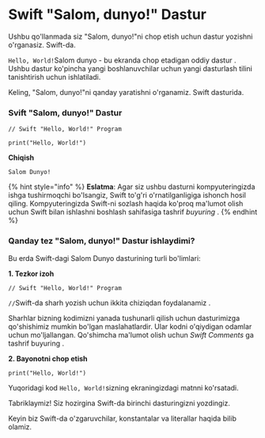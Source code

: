 # Swift "Salom, dunyo!" Dastur

Ushbu qo'llanmada siz "Salom, dunyo!"ni chop etish uchun dastur yozishni o'rganasiz. Swift-da.

`Hello, World!`Salom dunyo - bu ekranda chop etadigan oddiy dastur . Ushbu dastur ko'pincha yangi boshlanuvchilar uchun yangi dasturlash tilini tanishtirish uchun ishlatiladi.

Keling, "Salom, dunyo!"ni qanday yaratishni o'rganamiz. Swift dasturida.



### Svift "Salom, dunyo!" Dastur <a href="#hello-world" id="hello-world"></a>

```
// Swift "Hello, World!" Program

print("Hello, World!") 
```

**Chiqish**

```
Salom Dunyo!
```

{% hint style="info" %}
**Eslatma**: Agar siz ushbu dasturni kompyuteringizda ishga tushirmoqchi bo'lsangiz, Swift to'g'ri o'rnatilganligiga ishonch hosil qiling. Kompyuteringizda Swift-ni sozlash haqida ko'proq ma'lumot olish uchun Swift bilan ishlashni boshlash sahifasiga tashrif _buyuring_ .
{% endhint %}

### Qanday tez "Salom, dunyo!" Dastur ishlaydimi? <a href="#working" id="working"></a>

Bu erda Swift-dagi Salom Dunyo dasturining turli bo'limlari:

**1. Tezkor izoh**

```
// Swift "Hello, World!" Program
```

`//`Swift-da sharh yozish uchun ikkita chiziqdan foydalanamiz .

Sharhlar bizning kodimizni yanada tushunarli qilish uchun dasturimizga qo'shishimiz mumkin bo'lgan maslahatlardir. Ular kodni o'qiydigan odamlar uchun mo'ljallangan. Qo'shimcha ma'lumot olish uchun _Swift Comments_ ga tashrif buyuring .

**2. Bayonotni chop etish**

```
print("Hello, World!")
```

Yuqoridagi kod `Hello, World!`sizning ekraningizdagi matnni ko'rsatadi.

Tabriklaymiz! Siz hozirgina Swift-da birinchi dasturingizni yozdingiz.

Keyin biz Swift-da o'zgaruvchilar, konstantalar va literallar haqida bilib olamiz.
